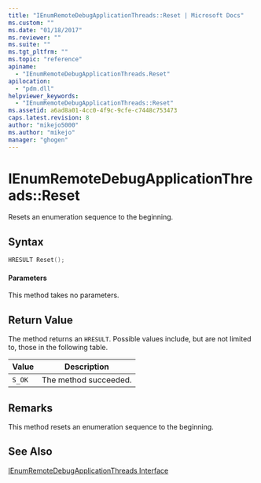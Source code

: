 ```yaml
---
title: "IEnumRemoteDebugApplicationThreads::Reset | Microsoft Docs"
ms.custom: ""
ms.date: "01/18/2017"
ms.reviewer: ""
ms.suite: ""
ms.tgt_pltfrm: ""
ms.topic: "reference"
apiname: 
  - "IEnumRemoteDebugApplicationThreads.Reset"
apilocation: 
  - "pdm.dll"
helpviewer_keywords: 
  - "IEnumRemoteDebugApplicationThreads::Reset"
ms.assetid: a6ad8a01-4cc0-4f9c-9cfe-c7448c753473
caps.latest.revision: 8
author: "mikejo5000"
ms.author: "mikejo"
manager: "ghogen"
---
```

# IEnumRemoteDebugApplicationThreads::Reset
Resets an enumeration sequence to the beginning.  
  
## Syntax  
  
```cpp
HRESULT Reset();  
```  
  
#### Parameters  
 This method takes no parameters.  
  
## Return Value  
 The method returns an `HRESULT`. Possible values include, but are not limited to, those in the following table.  
  
|Value|Description|  
|-----------|-----------------|  
|`S_OK`|The method succeeded.|  
  
## Remarks  
 This method resets an enumeration sequence to the beginning.  
  
## See Also  
 [IEnumRemoteDebugApplicationThreads Interface](../../winscript/reference/ienumremotedebugapplicationthreads-interface.md)